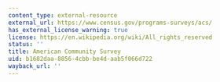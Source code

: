 ```yaml
---
content_type: external-resource
external_url: https://www.census.gov/programs-surveys/acs/
has_external_license_warning: true
license: https://en.wikipedia.org/wiki/All_rights_reserved
status: ''
title: American Community Survey
uid: b1682daa-8856-4cbb-be4d-aab5f066d722
wayback_url: ''
---
```

